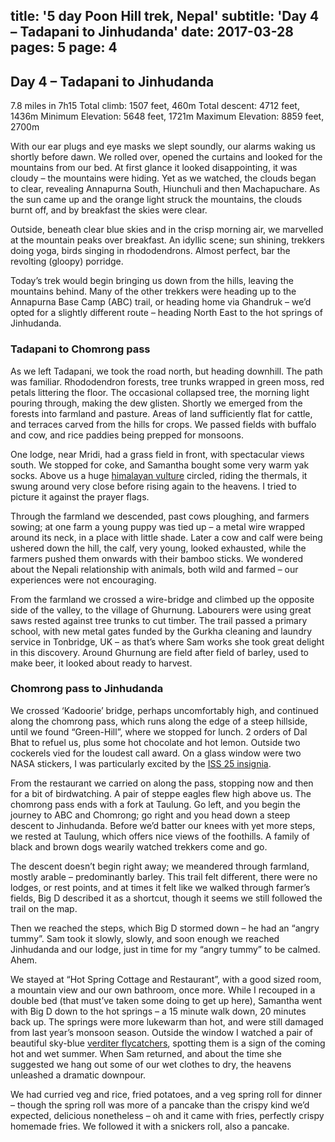 title: '5 day Poon Hill trek, Nepal'
subtitle: 'Day 4 – Tadapani to Jinhudanda'
date: 2017-03-28
pages: 5
page: 4
---

## Day 4 – Tadapani to Jinhudanda

7.8 miles in 7h15
Total climb: 1507 feet, 460m
Total descent: 4712 feet, 1436m
Minimum Elevation: 5648 feet, 1721m
Maximum Elevation: 8859 feet, 2700m

With our ear plugs and eye masks we slept soundly, our alarms waking us shortly before dawn. We rolled over, opened the curtains and looked for the mountains from our bed. At first glance it looked disappointing, it was cloudy – the mountains were hiding. Yet as we watched, the clouds began to clear, revealing Annapurna South, Hiunchuli and then Machapuchare. As the sun came up and the orange light struck the mountains, the clouds burnt off, and by breakfast the skies were clear.

Outside, beneath clear blue skies and in the crisp morning air, we marvelled at the mountain peaks over breakfast. An idyllic scene; sun shining, trekkers doing yoga, birds singing in rhododendrons. Almost perfect, bar the revolting (gloopy) porridge.

Today’s trek would begin bringing us down from the hills, leaving the mountains behind. Many of the other trekkers were heading up to the Annapurna Base Camp (ABC) trail, or heading home via Ghandruk – we’d opted for a slightly different route – heading North East to the hot springs of Jinhudanda.

### Tadapani to Chomrong pass

As we left Tadapani, we took the road north, but heading downhill. The path was familiar. Rhododendron forests, tree trunks wrapped in green moss, red petals littering the floor. The occasional collapsed tree, the morning light pouring through, making the dew glisten. Shortly we emerged from the forests into farmland and pasture. Areas of land sufficiently flat for cattle, and terraces carved from the hills for crops. We passed fields with buffalo and cow, and rice paddies being prepped for monsoons.

One lodge, near Mridi, had a grass field in front, with spectacular views south. We stopped for coke, and Samantha bought some very warm yak socks. Above us a huge [himalayan vulture](https://en.wikipedia.org/wiki/Himalayan_vulture) circled, riding the thermals, it swung around very close before rising again to the heavens. I tried to picture it against the prayer flags.

Through the farmland we descended, past cows ploughing, and farmers sowing; at one farm a young puppy was tied up – a metal wire wrapped around its neck, in a place with little shade. Later a cow and calf were being ushered down the hill, the calf, very young, looked exhausted, while the farmers pushed them onwards with their bamboo sticks. We wondered about the Nepali relationship with animals, both wild and farmed – our experiences were not encouraging.

From the farmland we crossed a wire-bridge and climbed up the opposite side of the valley, to the village of Ghurnung. Labourers were using great saws rested against tree trunks to cut timber. The trail passed a primary school, with new metal gates funded by the Gurkha cleaning and laundry service in Tonbridge, UK – as that’s where Sam works she took great delight in this discovery. Around Ghurnung are field after field of barley, used to make beer, it looked about ready to harvest.

### Chomrong pass to Jinhudanda

We crossed ‘Kadoorie’ bridge, perhaps uncomfortably high, and continued along the chomrong pass, which runs along the edge of a steep hillside, until we found “Green-Hill”, where we stopped for lunch. 2 orders of Dal Bhat to refuel us, plus some hot chocolate and hot lemon. Outside two cockerels vied for the loudest call award. On a glass window were two NASA stickers, I was particularly excited by the [ISS 25 insignia](http://www.collectspace.com/ubb/Forum18/HTML/000745.html).

From the restaurant we carried on along the pass, stopping now and then for a bit of birdwatching. A pair of steppe eagles flew high above us. The chomrong pass ends with a fork at Taulung. Go left, and you begin the journey to ABC and Chomrong; go right and you head down a steep descent to Jinhudanda. Before we’d batter our knees with yet more steps, we rested at Taulung, which offers nice views of the foothills. A family of black and brown dogs wearily watched trekkers come and go.

The descent doesn’t begin right away; we meandered through farmland, mostly arable – predominantly barley. This trail felt different, there were no lodges, or rest points, and at times it felt like we walked through farmer’s fields, Big D described it as a shortcut, though it seems we still followed the trail on the map.

Then we reached the steps, which Big D stormed down – he had an “angry tummy”. Sam took it slowly, slowly, and soon enough we reached Jinhudanda and our lodge, just in time for my “angry tummy” to be calmed. Ahem.

We stayed at “Hot Spring Cottage and Restaurant”, with a good sized room, a mountain view and our own bathroom, once more. While I recouped in a double bed (that must’ve taken some doing to get up here), Samantha went with Big D down to the hot springs – a 15 minute walk down, 20 minutes back up. The springs were more lukewarm than hot, and were still damaged from last year’s monsoon season. Outside the window I watched a pair of beautiful sky-blue [verditer flycatchers](https://en.wikipedia.org/wiki/Verditer_flycatcher), spotting them is a sign of the coming hot and wet summer. When Sam returned, and about the time she suggested we hang out some of our wet clothes to dry, the heavens unleashed a dramatic downpour.

We had curried veg and rice, fried potatoes, and a veg spring roll for dinner – though the spring roll was more of a pancake than the crispy kind we’d expected, delicious nonetheless – oh and it came with fries, perfectly crispy homemade fries. We followed it with a snickers roll, also a pancake.
